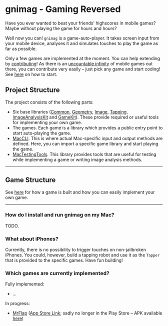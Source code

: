 # gnimag - Gaming Reversed

Have you ever wanted to beat your friends' highscores in mobile games? Maybe without playing the game for hours and hours?

Well now you can! `gnimag` is a game-auto-player. It takes screen input from your mobile device, analyses it and simulates touches to play the game as far as possible.

Only a few games are implemented at the moment. You can help extending by [contributing](gnimag/Sources/Games)! As there is an [uncountable infinity](https://www.statista.com/statistics/268251/number-of-apps-in-the-itunes-app-store-since-2008/) of mobile games out there, you can contribute very easily – just pick any game and start coding! See [here](gnimag/Sources/Games) on how to start.

## Project Structure

The project consists of the following parts:

- Six base libraries ([Common](gnimag/Sources/Base/Common), [Geometry](gnimag/Sources/Base/Geometry), [Image](gnimag/Sources/Base/Image), [Tapping](gnimag/Sources/Base/Tapping), [ImageAnalysisKit](gnimag/Sources/Base/ImageAnalysisKit) and [GameKit](gnimag/Sources/Base/GameKit)). These provide required or useful tools for implementing your own game.
- The games. Each game is a library which provides a public entry point to start auto-playing the game.
- [MacCLI](gnimag/Sources/Mac/MacCLI). This is where actual Mac-specific input and output methods are defined. Here, you can import a specific game library and start playing the game.
- [MacTestingTools](gnimag/Sources/Mac/MacTestingTools). This library provides tools that are useful for testing while implementing a game or writing image analysis methods.

---

## Game Structure

See [here](gnimag/Sources/Games) for how a game is built and how you can easily implement your own game.

---

### How do I install and run gnimag on my Mac?

TODO.

### What about iPhones?

Currently, there is no possibility to trigger touches on non-jailbroken iPhones. You could, however, build a tapping robot and use it as the `Tapper` that is provided to the specific games. Have fun building!

### Which games are currently implemented?

Fully implemented:

- ...

In progress:

- [MrFlap](gnimag/Sources/Games/MrFlap) ([App Store Link](https://apps.apple.com/at/app/mr-flap/id822206495); sadly no longer in the Play Store – APK available [here](https://apkpure.com/de/mr-flap/com.mrflap))